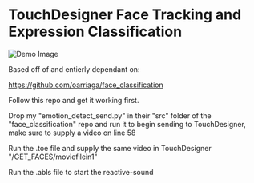 # TouchDesigner Face Tracking and Expression Classification

![Demo Image](https://github.com/rpavl/TD-Face-Tracking/blob/master/demo.jpg?raw=true)

Based off of and entierly dependant on:

https://github.com/oarriaga/face_classification

Follow this repo and get it working first.

Drop my "emotion_detect_send.py" in their "src" folder of the "face_classification" repo and run it to begin sending to TouchDesigner, make sure to supply a video on line 58 

Run the .toe file and supply the same video in TouchDesigner "/GET_FACES/moviefilein1"

Run the .abls file to start the reactive-sound
